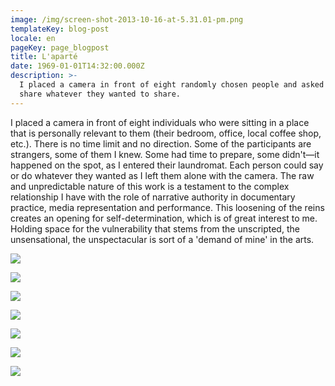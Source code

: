 ```yaml
---
image: /img/screen-shot-2013-10-16-at-5.31.01-pm.png
templateKey: blog-post
locale: en
pageKey: page_blogpost
title: L'aparté
date: 1969-01-01T14:32:00.000Z
description: >-
  I placed a camera in front of eight randomly chosen people and asked them to
  share whatever they wanted to share.
---
```

I placed a camera in front of eight individuals who were sitting in a place that is personally relevant to them (their bedroom, office, local coffee shop, etc.). There is no time limit and no direction. Some of the participants are strangers, some of them I knew. Some had time to prepare, some didn't—it happened on the spot, as I entered their laundromat. Each person could say or do whatever they wanted as I left them alone with the camera. The raw and unpredictable nature of this work is a testament to the complex relationship I have with the role of narrative authority in documentary practice, media representation and performance. This loosening of the reins creates an opening for self-determination, which is of great interest to me. Holding space for the vulnerability that stems from the unscripted, the unsensational, the unspectacular is sort of a 'demand of mine' in the arts.

![](/img/screen-shot-2013-10-16-at-5.26.09-pm.png)

![](/img/screen-shot-2013-10-16-at-5.27.49-pm.png)

![](/img/screen-shot-2013-10-16-at-5.30.00-pm.png)

![](/img/screen-shot-2013-10-16-at-5.40.11-pm.png)

![](/img/screen-shot-2013-10-16-at-5.39.39-pm.png)

![](/img/screen-shot-2013-10-16-at-5.29.06-pm.png)

![](/img/screen-shot-2013-10-16-at-5.29.31-pm.png)
